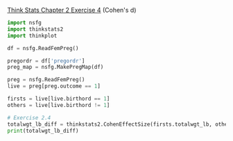 [Think Stats Chapter 2 Exercise 4](http://greenteapress.com/thinkstats2/html/thinkstats2003.html#toc24) (Cohen's d)

```python
import nsfg
import thinkstats2
import thinkplot

df = nsfg.ReadFemPreg()

pregordr = df['pregordr']
preg_map = nsfg.MakePregMap(df)

preg = nsfg.ReadFemPreg()
live = preg[preg.outcome == 1]

firsts = live[live.birthord == 1]
others = live[live.birthord != 1]

# Exercise 2.4
totalwgt_lb_diff = thinkstats2.CohenEffectSize(firsts.totalwgt_lb, others.totalwgt_lb)
print(totalwgt_lb_diff)
```
